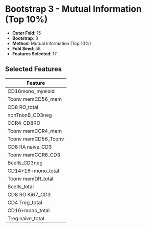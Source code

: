 # Bootstrap 3 - Mutual Information (Top 10%)

- **Outer Fold**: 15
- **Bootstrap**: 3
- **Method**: Mutual Information (Top 10%)
- **Fold Seed**: 58
- **Features Selected**: 17

## Selected Features

| Feature |
|---------|
| CD16mono_myeloid |
| Tconv memCD56_mem |
| CD8 RO_total |
| nonTnonB_CD3neg |
| CCR4_CD8RO |
| Tconv memCCR4_mem |
| Tconv memCD56_Tconv |
| CD8 RA naive_CD3 |
| Tconv memCCR6_CD3 |
| Bcells_CD3neg |
| CD14+16+mono_total |
| Tconv memDR_total |
| Bcells_total |
| CD8  RO Ki67_CD3 |
| CD4 Treg_total |
| CD16+mono_total |
| Treg naive_total |
